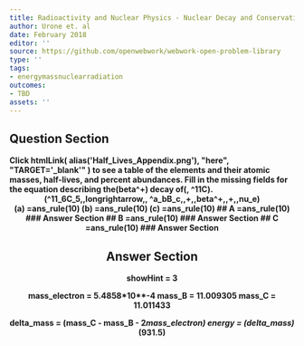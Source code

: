 ```yaml
---
title: Radioactivity and Nuclear Physics - Nuclear Decay and Conservation Laws
author: Urone et. al
date: February 2018
editor: ''
source: https://github.com/openwebwork/webwork-open-problem-library
type: ''
tags:
- energymassnuclearradiation
outcomes:
- TBD
assets: ''
---
```


## Question Section 

<b>
Click
 htmlLink( alias('Half_Lives_Appendix.png'), "here", "TARGET='_blank'" )
to see a table of the elements and their atomic masses, half-lives, and percent abundances.
Fill in the missing fields for the equation describing the(beta^+) decay of(, ^11C).
<center>(^11_6C_5,,longrightarrow,, ^a_bB_c,,+,,beta^+,,+,,nu_e)<center>
(a) =ans_rule(10)
(b) =ans_rule(10)
(c) =ans_rule(10)
## A
=ans_rule(10)
### Answer Section
## B
=ans_rule(10)
### Answer Section
## C
=ans_rule(10)
### Answer Section


## Answer Section

showHint = 3

mass_electron = 5.4858*10**-4
mass_B = 11.009305
mass_C = 11.011433

delta_mass = (mass_C - mass_B - 2*mass_electron)
energy = (delta_mass)*(931.5)